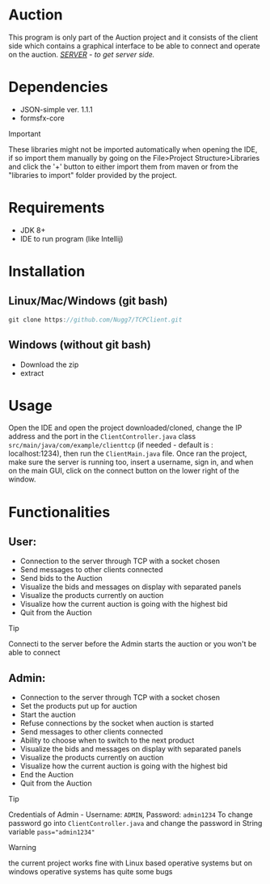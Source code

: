 # Auction
This program is only part of the Auction project and it consists of the client side which contains a graphical interface to be able to connect and operate on the auction.
*[SERVER](https://github.com/Nugg7/TCPServer.git) - to get server side.*
# Dependencies
- JSON-simple ver. 1.1.1
- formsfx-core

> [!important]
> These libraries might not be imported automatically when opening the IDE, if so import them manually by going on the File>Project Structure>Libraries and click the '+' button to either import them from maven or from the "libraries to import" folder provided by the project.
# Requirements
- JDK 8+
- IDE to run program (like Intellij)
# Installation
## Linux/Mac/Windows (git bash)
```java
git clone https://github.com/Nugg7/TCPClient.git
```
## Windows (without git bash)
- Download the zip
- extract
# Usage
Open the IDE and open the project downloaded/cloned, change the IP address and the port in the `ClientController.java` class `src/main/java/com/example/clienttcp` (if needed - default is : localhost:1234), then run the `ClientMain.java` file. Once ran the project, make sure the server is running too, insert a username, sign in, and when on the main GUI, click on the connect button on the lower right of the window.
# Functionalities
## User:
- Connection to the server through TCP with a socket chosen
- Send messages to other clients connected
- Send bids to the Auction
- Visualize the bids and messages on display with separated panels
- Visualize the products currently on auction
- Visualize how the current auction is going with the highest bid
- Quit from the Auction

> [!Tip]
> Connecti to the server before the Admin starts the auction or you won't be able to connect
## Admin:
- Connection to the server through TCP with a socket chosen
- Set the products put up for auction
- Start the auction
- Refuse connections by the socket when auction is started
- Send messages to other clients connected
- Ability to choose when to switch to the next product
- Visualize the bids and messages on display with separated panels
- Visualize the products currently on auction
- Visualize how the current auction is going with the highest bid
- End the Auction
- Quit from the Auction

> [!Tip]
> Credentials of Admin - Username: `ADMIN`, Password: `admin1234`
> To change password go into `ClientController.java` and change the password in String variable `pass="admin1234"`

> [!warning]
> the current project works fine with Linux based operative systems but on windows operative systems has quite some bugs
